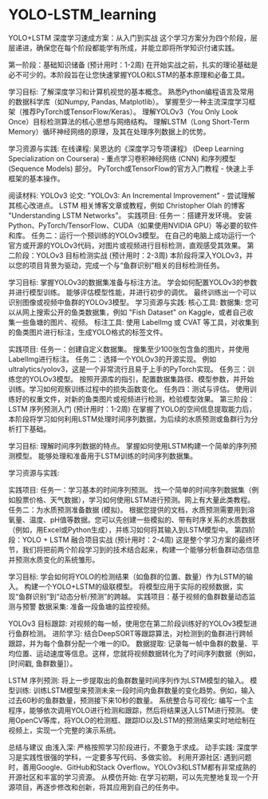 # YOLO-LSTM_learning
YOLO+LSTM 深度学习速成方案：从入门到实战
这个学习方案分为四个阶段，层层递进，确保您在每个阶段都能学有所成，并能立即将所学知识付诸实践。

第一阶段：基础知识储备 (预计用时：1-2周)
在开始实战之前，扎实的理论基础是必不可少的。本阶段旨在让您快速掌握YOLO和LSTM的基本原理和必备工具。

学习目标:
了解深度学习和计算机视觉的基本概念。
熟悉Python编程语言及常用的数据科学库（如Numpy, Pandas, Matplotlib）。
掌握至少一种主流深度学习框架（推荐PyTorch或TensorFlow/Keras）。
理解YOLOv3（You Only Look Once）目标检测算法的核心思想与网络结构。
理解LSTM（Long Short-Term Memory）循环神经网络的原理，及其在处理序列数据上的优势。

学习资源与实践:
在线课程:
吴恩达的《深度学习专项课程》 (Deep Learning Specialization on Coursera) - 重点学习卷积神经网络 (CNN) 和序列模型 (Sequence Models) 部分。
PyTorch或TensorFlow的官方入门教程 - 快速上手框架的基本操作。

阅读材料:
YOLOv3 论文: "YOLOv3: An Incremental Improvement" - 尝试理解其核心改进点。
LSTM 相关博客文章或教程，例如 Christopher Olah 的博客 "Understanding LSTM Networks"。
实践项目:
任务一：搭建开发环境。 安装Python、PyTorch/TensorFlow、CUDA（如果使用NVIDIA GPU）等必要的软件和库。
任务二：运行一个预训练的YOLOv3模型。 在自己的电脑上成功运行一个官方或开源的YOLOv3代码，对图片或视频进行目标检测，直观感受其效果。
第二阶段：YOLOv3 目标检测实战 (预计用时：2-3周)
本阶段将深入YOLOv3，并以您的项目背景为驱动，完成一个与“鱼群识别”相关的目标检测任务。

学习目标:
掌握YOLOv3的数据集准备与标注方法。
学会如何配置YOLOv3的参数并进行模型训练。
能够评估模型性能，并进行初步的调优。
最终训练出一个可以识别图像或视频中鱼群的YOLOv3模型。
学习资源与实践:
核心工具:
数据集: 您可以从网上搜索公开的鱼类数据集，例如 "Fish Dataset" on Kaggle，或者自己收集一些鱼塘的图片、视频。
标注工具: 使用 LabelImg 或 CVAT 等工具，对收集到的鱼类图片进行标注，生成YOLO格式的标签文件。

实践项目:
任务一：创建自定义数据集。 搜集至少100张包含鱼的图片，并使用LabelImg进行标注。
任务二：选择一个YOLOv3的开源实现。 例如 ultralytics/yolov3，这是一个非常流行且易于上手的PyTorch实现。
任务三：训练您的YOLOv3模型。 按照开源库的指引，配置数据集路径、模型参数，并开始训练。学习如何观察训练过程中的损失函数变化。
任务四：测试与评估。 使用训练好的权重文件，对新的鱼类图片或视频进行检测，检验模型效果。
第三阶段：LSTM 序列预测入门 (预计用时：1-2周)
在掌握了YOLO的空间信息提取能力后，本阶段将学习如何利用LSTM处理时间序列数据，为后续的水质预测或鱼群行为分析打下基础。

学习目标:
理解时间序列数据的特点。
掌握如何使用LSTM构建一个简单的序列预测模型。
能够处理和准备用于LSTM训练的时间序列数据集。

学习资源与实践:

实践项目:
任务一：学习基本的时间序列预测。 找一个简单的时间序列数据集（例如股票价格、天气数据），学习如何使用LSTM进行预测。网上有大量此类教程。
任务二：为水质预测准备数据 (模拟)。 根据您提供的文档，水质预测需要用到溶氧量、温度、pH值等数据。您可以先创建一些模拟的、带有时序关系的水质数据（例如，用Excel或Python生成），并练习如何将其输入到LSTM模型中。
第四阶段：YOLO + LSTM 融合项目实战 (预计用时：2-4周)
这是整个学习方案的最终环节，我们将把前两个阶段学习到的技术结合起来，构建一个能够分析鱼群动态信息并预测水质变化的系统雏形。

学习目标:
学会如何将YOLO的检测结果（如鱼群的位置、数量）作为LSTM的输入。
构建一个YOLO+LSTM的级联模型。
将模型应用于实际的视频数据，实现“鱼群识别”到“动态分析/预测”的跨越。
实践项目：基于视频的鱼群数量动态监测与预警
数据采集: 准备一段鱼塘的监控视频。

YOLOv3 目标跟踪:
对视频的每一帧，使用您在第二阶段训练好的YOLOv3模型进行鱼群检测。
进阶学习: 结合DeepSORT等跟踪算法，对检测到的鱼群进行跨帧跟踪，并为每个鱼群分配一个唯一的ID。
数据提取: 记录每一帧中鱼群的数量、平均位置、运动速度等信息。这样，您就将视频数据转化为了时间序列数据（例如，[时间戳, 鱼群数量]）。

LSTM 序列预测:
将上一步提取出的鱼群数量时间序列作为LSTM模型的输入。
模型训练: 训练LSTM模型来预测未来一段时间内鱼群数量的变化趋势。例如，输入过去60秒的鱼群数量，预测接下来10秒的数量。
系统整合与可视化:
编写一个主程序，能够依次调用YOLO进行检测和跟踪，然后将结果送入LSTM进行预测。
使用OpenCV等库，将YOLO的检测框、跟踪ID以及LSTM的预测结果实时地绘制在视频上，实现一个完整的演示系统。

总结与建议
由浅入深: 严格按照学习阶段进行，不要急于求成。
动手实践: 深度学习是实践性很强的学科，一定要多写代码、多做实验。
利用开源社区: 遇到问题时，善用Google、GitHub和Stack Overflow。YOLOv3和LSTM都有非常成熟的开源社区和丰富的学习资源。
从模仿开始: 在学习初期，可以先完整地复现一个开源项目，再逐步修改和创新，将其应用到自己的任务中。

